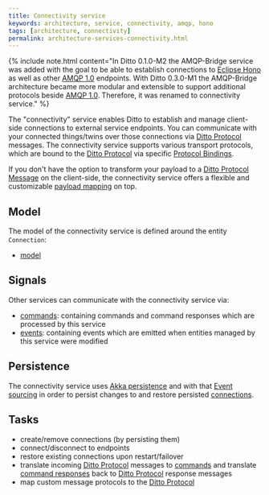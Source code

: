 ```yaml
---
title: Connectivity service
keywords: architecture, service, connectivity, amqp, hono
tags: [architecture, connectivity]
permalink: architecture-services-connectivity.html
---
```



  {%
    include note.html content="In Ditto 0.1.0-M2 the AMQP-Bridge service was added with the goal to be able to establish connections to 
                                [Eclipse Hono](https://eclipse.org/hono/) as well as other [AMQP 1.0] endpoints. 
                                With Ditto 0.3.0-M1 the AMQP-Bridge architecture became more modular and extensible to support additional 
                                protocols beside [AMQP 1.0]. Therefore, it was renamed to connectivity service."
  %}

The "connectivity" service enables Ditto to establish and manage client-side connections to external service endpoints.
 You can communicate with your connected things/twins over those connections via [Ditto Protocol] messages. The 
 connectivity service supports various transport protocols, which are bound to the [Ditto Protocol] via specific 
 [Protocol Bindings].
 
If you don't have the option to transform your payload to a [Ditto Protocol Message] on the client-side, the 
connectivity service offers a flexible and customizable [payload mapping] on top.

## Model

The model of the connectivity service is defined around the entity `Connection`:


* [model](https://github.com/eclipse/ditto/tree/master/model/connectivity/src/main/java/org/eclipse/ditto/model/connectivity)

## Signals

Other services can communicate with the connectivity service via:

* [commands](https://github.com/eclipse/ditto/tree/master/signals/commands/connectivity/src/main/java/org/eclipse/ditto/signals/commands/connectivity):
  containing commands and command responses which are processed by this service
* [events](https://github.com/eclipse/ditto/tree/master/signals/events/connectivity/src/main/java/org/eclipse/ditto/signals/events/connectivity):
  containing events which are emitted when entities managed by this service were modified

## Persistence

The connectivity service uses [Akka persistence](https://doc.akka.io/docs/akka/current/persistence.html?language=java) and 
with that [Event sourcing](basic-signals.html#architectural-style) in order to persist changes to 
and restore persisted [connections](basic-connections.html).

## Tasks

* create/remove connections (by persisting them)
* connect/disconnect to endpoints
* restore existing connections upon restart/failover
* translate incoming [Ditto Protocol] messages to [commands](basic-signals-command.html)
  and translate [command responses](basic-signals-commandresponse.html) back to [Ditto Protocol] response messages
* map custom message protocols to the [Ditto Protocol]




  
[AMQP 1.0]: connectivity-protocol-bindings-amqp10.html
[Ditto Protocol]: protocol-overview.html
[Ditto Protocol Message]: protocol-specification-things-messages.html
[payload mapping]: protocol-specification-things-messages.html
[Protocol Bindings]: protocol-bindings.html
